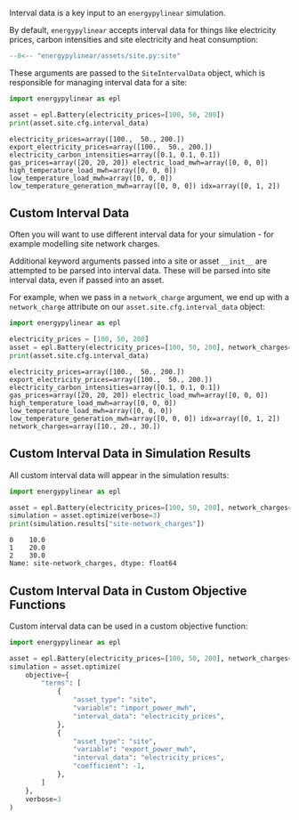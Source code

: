 Interval data is a key input to an `energypylinear` simulation.

By default, `energypylinear` accepts interval data for things like electricity prices, carbon intensities and site electricity and heat consumption:

<!--phmdoctest-mark.skip-->
```python
--8<-- "energypylinear/assets/site.py:site"
```

These arguments are passed to the `SiteIntervalData` object, which is responsible for managing interval data for a site:

```python
import energypylinear as epl

asset = epl.Battery(electricity_prices=[100, 50, 200])
print(asset.site.cfg.interval_data)
```

```
electricity_prices=array([100.,  50., 200.]) export_electricity_prices=array([100.,  50., 200.]) electricity_carbon_intensities=array([0.1, 0.1, 0.1]) gas_prices=array([20, 20, 20]) electric_load_mwh=array([0, 0, 0]) high_temperature_load_mwh=array([0, 0, 0]) low_temperature_load_mwh=array([0, 0, 0]) low_temperature_generation_mwh=array([0, 0, 0]) idx=array([0, 1, 2])
```

## Custom Interval Data

Often you will want to use different interval data for your simulation - for example modelling site network charges.

Additional keyword arguments passed into a site or asset `__init__` are attempted to be parsed into interval data. These will be parsed into site interval data, even if passed into an asset.

For example, when we pass in a `network_charge` argument, we end up with a `network_charge` attribute on our `asset.site.cfg.interval_data` object:

```python
import energypylinear as epl

electricity_prices = [100, 50, 200]
asset = epl.Battery(electricity_prices=[100, 50, 200], network_charges=[10, 20, 30])
print(asset.site.cfg.interval_data)
```

```
electricity_prices=array([100.,  50., 200.]) export_electricity_prices=array([100.,  50., 200.]) electricity_carbon_intensities=array([0.1, 0.1, 0.1]) gas_prices=array([20, 20, 20]) electric_load_mwh=array([0, 0, 0]) high_temperature_load_mwh=array([0, 0, 0]) low_temperature_load_mwh=array([0, 0, 0]) low_temperature_generation_mwh=array([0, 0, 0]) idx=array([0, 1, 2]) network_charges=array([10., 20., 30.])
```

## Custom Interval Data in Simulation Results

All custom interval data will appear in the simulation results:

```python
import energypylinear as epl

asset = epl.Battery(electricity_prices=[100, 50, 200], network_charges=[10, 20, 30])
simulation = asset.optimize(verbose=3)
print(simulation.results["site-network_charges"])
```

```
0    10.0
1    20.0
2    30.0
Name: site-network_charges, dtype: float64
```


## Custom Interval Data in Custom Objective Functions

Custom interval data can be used in a custom objective function:

```python
import energypylinear as epl

asset = epl.Battery(electricity_prices=[100, 50, 200], network_charges=[10, 20, 30])
simulation = asset.optimize(
    objective={
        "terms": [
            {
                "asset_type": "site",
                "variable": "import_power_mwh",
                "interval_data": "electricity_prices",
            },
            {
                "asset_type": "site",
                "variable": "export_power_mwh",
                "interval_data": "electricity_prices",
                "coefficient": -1,
            },
        ]
    },
    verbose=3
)
```
